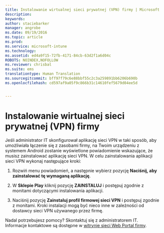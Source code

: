 ```yaml
---
title: Instalowanie wirtualnej sieci prywatnej (VPN) firmy | Microsoft Intune
description: 
keywords: 
author: staciebarker
manager: angrobe
ms.date: 09/19/2016
ms.topic: article
ms.prod: 
ms.service: microsoft-intune
ms.technology: 
ms.assetid: ed4a9f15-72fb-4171-84cb-63d2f1a6d04c
ROBOTS: NOINDEX,NOFOLLOW
ms.reviewer: chrisbal
ms.suite: ems
translationtype: Human Translation
ms.sourcegitcommit: bff97f79c6e88bbf55c2c3a259891bb6206b690b
ms.openlocfilehash: cd597af9a05f9c866b31c14610fef5679d04ee5d


---
```



# Instalowanie wirtualnej sieci prywatnej (VPN) firmy

Jeśli administrator IT skonfigurował aplikację sieci VPN w taki sposób, aby umożliwiała łączenie się z zasobami firmy, na Twoim urządzeniu z systemem Android zostanie wyświetlone powiadomienie wskazujące, że musisz zainstalować aplikację sieci VPN. W celu zainstalowania aplikacji sieci VPN wykonaj następujące kroki:

1.  Rozwiń menu powiadomień, a następnie wybierz pozycję **Naciśnij, aby zainstalować tę wymaganą aplikację**.

2.  W **Sklepie Play** kliknij pozycję **ZAINSTALUJ** i postępuj zgodnie z monitami dotyczącymi instalowania aplikacji.

3.  Naciśnij pozycję **Zainstaluj profil firmowej sieci VPN** i postępuj zgodnie z monitami. Kroki instalacji mogą być nieco inne w zależności od dostawcy sieci VPN używanego przez firmę.



Nadal potrzebujesz pomocy? Skontaktuj się z administratorem IT. Informacje kontaktowe są dostępne w [witrynie sieci Web Portal firmy](http://portal.manage.microsoft.com).





<!--HONumber=Sep16_HO3-->


